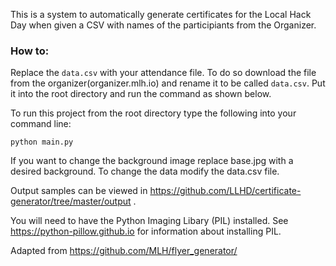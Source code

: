 This is a system to automatically generate certificates for the Local Hack Day when given a CSV with names of the participiants from the Organizer.

### How to:
Replace the ```data.csv``` with your attendance file. To do so download the file from the organizer(organizer.mlh.io) and rename it to be called ```data.csv```. Put it into the root directory and run the command as shown below.

To run this project from the root directory type the following into your command line: 

```python main.py```

If you want to change the background image replace base.jpg with a desired background. To change the data modify the data.csv file. 

Output samples can be viewed in https://github.com/LLHD/certificate-generator/tree/master/output . 

You will need to have the Python Imaging Libary (PIL) installed. See https://python-pillow.github.io for information about installing PIL.

Adapted from https://github.com/MLH/flyer_generator/
